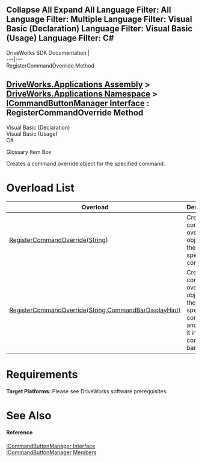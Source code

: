 Collapse All Expand All Language Filter: All  Language Filter: Multiple  Language Filter: Visual Basic (Declaration) Language Filter: Visual Basic (Usage) Language Filter: C#  
---  
DriveWorks SDK Documentation  |   
---|---  
RegisterCommandOverride Method   
  
[DriveWorks.Applications Assembly](topic13.md) > [DriveWorks.Applications Namespace](topic16.md) > [ICommandButtonManager Interface](topic124.md) : RegisterCommandOverride Method  
---  
  
Visual Basic (Declaration)    
Visual Basic (Usage)    
C# 

Glossary Item Box

Creates a command override object for the specified command. 

# Overload List

Overload| Description  
---|---  
[RegisterCommandOverride(String)](topic132.md)| Creates a command override object for the specified command.   
[RegisterCommandOverride(String,CommandBarDisplayHint)](topic133.md)| Creates a command override object for the specified command and places it in the command bar.   
  
# Requirements

**Target Platforms:** Please see DriveWorks software prerequisites.

# See Also

#### Reference

[ICommandButtonManager Interface](topic124.md)   
[ICommandButtonManager Members](topic125.md)


